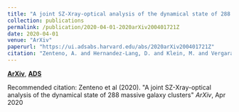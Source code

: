 ```yaml
---
title: "A joint SZ-Xray-optical analysis of the dynamical state of 288 massive galaxy clusters"
collection: publications
permalink: /publication/2020-04-01-2020arXiv200401721Z
date: 2020-04-01
venue: "ArXiv"
paperurl: "https://ui.adsabs.harvard.edu/abs/2020arXiv200401721Z"
citation: "Zenteno, A. and Hernandez-Lang, D. and Klein, M. and Vergara Cervantes, C. and Hollowood, D.~L. and Bhargava, S. and Palmese, A. and Strazzullo, V. and Romer, A.~K. and Mohr, J.~J. and Jeltema, T. and Saro, A. and Lidman, C. and Gruen, D. and Ojeda, V. and Katzenberger, A. and Aguena, M. and Allam, S. and Avila, S. and Bertin, E. and Brooks, D. and Buckley-Geer, E. and Burke, D.~L. and Carnero Rosell, A. and Carrasco Kind, M. and Carretero, J. and Castander, F.~J. and Costanzi, M. and da Costa, L.~N. and De Vicente, J. and Desai, S. and Diehl, H.~T. and Doel, P. and Eifler, T.~F. and Evrard, A.~E. and Flaugher, B. and Floyd, B. and Fosalba, P. and Frieman, J. and Garc\'\ia-Bellido, J. and Gerdes, D.~W. and Gonzalez, J.~R. and Gruendl, R.~A. and Gschwend, J. and Gutierrez, G. and Hartley, W.~G. and Hinton, S.~R. and Honscheid, K. and James, D.~J. and Kuehn, K. and Lahav, O. and Lima, M. and Maia, M.~A.~G. and March, M. and McDonald, M. and Melchior, P. and Menanteau, F. and Miquel, R. and Ogand o, R.~L.~C. and Paz-Chinch\'on, F. and Plazas, A.~A. and Rykoff, E.~S. and Roodman, A. and Sanchez, E. and Scarpine, V. and Schubnell, M. and Serrano, S. and Sevilla-Noarbe, I. and Smith, M. and Soares-Santos, M. and Suchyta, E. and Swanson, M.~E.~C. and Tarle, G. and Thomas, D. and Varga, T.~N. and Walker, A.~R. and Wilkinson, R.~D.. &quot;A joint SZ-Xray-optical analysis of the dynamical state of 288 massive galaxy clusters.&quot; <i>ArXiv</i>, Apr 2020"
---
```


[**ArXiv**](https://arxiv.org/abs/2004.01721), [**ADS**](https://ui.adsabs.harvard.edu/abs/2020arXiv200401721Z)

Recommended citation: Zenteno et al (2020). "A joint SZ-Xray-optical analysis of the dynamical state of 288 massive galaxy clusters" <i>ArXiv</i>, Apr 2020
